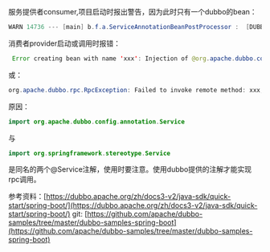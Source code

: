 
服务提供者consumer,项目启动时报出警告，因为此时只有一个dubbo的bean：

```java
WARN 14736 --- [main] b.f.a.ServiceAnnotationBeanPostProcessor :  [DUBBO] No Spring Bean annotating Dubbo's @Service was found under package[xxx], dubbo version: 2.7.1, current host:....
```

消费者provider启动或调用时报错：

```java
 Error creating bean with name 'xxx': Injection of @org.apache.dubbo.config.annotation.Reference dependencies is failed; nested exception is org.apache.dubbo.rpc.RpcException: Fail to create remoting client for service(.......
```

或：

```java
org.apache.dubbo.rpc.RpcException: Failed to invoke remote method: xxx, provider: xxxx, cause: message can not send, because channel is closed .
```

原因：

```java
import org.apache.dubbo.config.annotation.Service
```
与
```java
import org.springframework.stereotype.Service 
```

是同名的两个@Service注解，使用时要注意。使用dubbo提供的注解才能实现rpc调用。


参考资料：[https://dubbo.apache.org/zh/docs3-v2/java-sdk/quick-start/spring-boot/](https://dubbo.apache.org/zh/docs3-v2/java-sdk/quick-start/spring-boot/)
git:
[https://github.com/apache/dubbo-samples/tree/master/dubbo-samples-spring-boot](https://github.com/apache/dubbo-samples/tree/master/dubbo-samples-spring-boot)